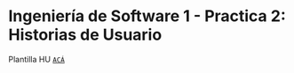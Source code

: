 # Ingeniería de Software 1 - Practica 2: Historias de Usuario

Plantilla HU [ <code>ACÁ</code> ](/plantillaHU.pdf)